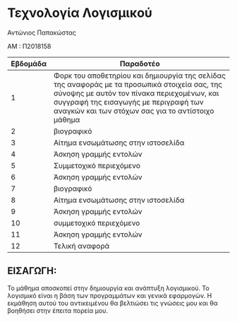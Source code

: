 # Τεχνολογία Λογισμικού

Αντώνιος Παπακώστας

ΑΜ : Π2018158

| Εβδομάδα | Παραδοτέο |
| --- | --- |
| 1 | Φορκ του αποθετηρίου και δημιουργία της σελίδας της αναφοράς με τα προσωπικά στοιχεία σας, της σύνοψης με αυτόν τον πίνακα περιεχομένων, και συγγραφή της εισαγωγής με περιγραφή των αναγκών και των στόχων σας για το αντίστοιχο μάθημα |
| 2 | βιογραφικό |
| 3 | Αίτημα ενσωμάτωσης στην ιστοσελίδα |
| 4 | Άσκηση γραμμής εντολών |
| 5 | Συμμετοχικό περιεχόμενο |
| 6 | Άσκηση γραμμής εντολών |
| 7 | βιογραφικό |
| 8 | Αίτημα ενσωμάτωσης στην ιστοσελίδα |
| 9 | Άσκηση γραμμής εντολών |
| 10 | συμμετοχικό περιεχόμενο |
| 11 | Άσκηση γραμμής εντολών |
| 12 | Τελική αναφορά |

## <a name="P">ΕΙΣΑΓΩΓΗ:</a>
Το μάθημα αποσκοπεί στην δημιουργία και ανάπτυξη λογισμικού. Το λογισμικό είναι η βάση των προγραμμάτων και γενικά εφαρμογών. Η εκμάθηση αυτού του αντικειμένου θα βελτιώσει τις γνώσεις μου και θα βοηθήσει στην έπειτα πορεία μου.
